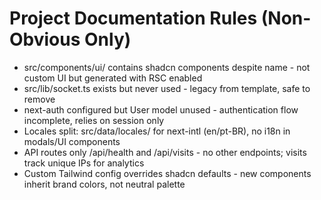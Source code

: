 # Project Documentation Rules (Non-Obvious Only)
- src/components/ui/ contains shadcn components despite name - not custom UI but generated with RSC enabled
- src/lib/socket.ts exists but never used - legacy from template, safe to remove
- next-auth configured but User model unused - authentication flow incomplete, relies on session only
- Locales split: src/data/locales/ for next-intl (en/pt-BR), no i18n in modals/UI components
- API routes only /api/health and /api/visits - no other endpoints; visits track unique IPs for analytics
- Custom Tailwind config overrides shadcn defaults - new components inherit brand colors, not neutral palette
